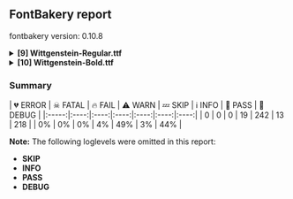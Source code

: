 ## FontBakery report

fontbakery version: 0.10.8

<details><summary><b>[9] Wittgenstein-Regular.ttf</b></summary><div><details><summary>⚠ <b>WARN:</b> Checking OS/2 achVendID. (<a href="https://font-bakery.readthedocs.io/en/stable/fontbakery/profiles/googlefonts.html#com.google.fonts/check/vendor_id">com.google.fonts/check/vendor_id</a>)</summary><div>


* ⚠ **WARN** OS/2 VendorID value 'TBLD' is not yet recognized. If you registered it recently, then it's safe to ignore this warning message. Otherwise, you should set it to your own unique 4 character code, and register it with Microsoft at https://www.microsoft.com/typography/links/vendorlist.aspx
 [code: unknown]
</div></details><details><summary>⚠ <b>WARN:</b> Check for codepoints not covered by METADATA subsets. (<a href="https://font-bakery.readthedocs.io/en/stable/fontbakery/profiles/googlefonts.html#com.google.fonts/check/metadata/unreachable_subsetting">com.google.fonts/check/metadata/unreachable_subsetting</a>)</summary><div>


* ⚠ **WARN** The following codepoints supported by the font are not covered by
    any subsets defined in the font's metadata file, and will never
    be served. You can solve this by either manually adding additional
    subset declarations to METADATA.pb, or by editing the glyphset
    definitions.

 * U+02C7 CARON: try adding one of: yi, tifinagh, canadian-aboriginal
 * U+02D8 BREVE: try adding one of: yi, canadian-aboriginal
 * U+02D9 DOT ABOVE: try adding one of: yi, canadian-aboriginal
 * U+02DB OGONEK: try adding one of: yi, canadian-aboriginal
 * U+02DD DOUBLE ACUTE ACCENT: not included in any glyphset definition
 * U+0302 COMBINING CIRCUMFLEX ACCENT: try adding one of: cherokee, coptic, math, tifinagh
 * U+0306 COMBINING BREVE: try adding one of: old-permic, tifinagh
 * U+0307 COMBINING DOT ABOVE: try adding one of: tifinagh, canadian-aboriginal, math, tai-le, old-permic, coptic, syriac, malayalam
 * U+030A COMBINING RING ABOVE: try adding syriac
 * U+030B COMBINING DOUBLE ACUTE ACCENT: try adding one of: cherokee, osage
 * U+030C COMBINING CARON: try adding one of: cherokee, tai-le
 * U+0312 COMBINING TURNED COMMA ABOVE: not included in any glyphset definition
 * U+0326 COMBINING COMMA BELOW: not included in any glyphset definition
 * U+0327 COMBINING CEDILLA: not included in any glyphset definition
 * U+0328 COMBINING OGONEK: not included in any glyphset definition
 * U+03C0 GREEK SMALL LETTER PI: try adding one of: yi, math, greek
 * U+0E3F THAI CURRENCY SYMBOL BAHT: try adding thai
 * U+1EBC LATIN CAPITAL LETTER E WITH TILDE: try adding vietnamese
 * U+1EBD LATIN SMALL LETTER E WITH TILDE: try adding vietnamese
 * U+2000 EN QUAD: not included in any glyphset definition
 * U+2001 EM QUAD: not included in any glyphset definition
 * U+2003 EM SPACE: try adding nushu
 * U+2004 THREE-PER-EM SPACE: not included in any glyphset definition
 * U+2005 FOUR-PER-EM SPACE: not included in any glyphset definition
 * U+2006 SIX-PER-EM SPACE: not included in any glyphset definition
 * U+2007 FIGURE SPACE: not included in any glyphset definition
 * U+2008 PUNCTUATION SPACE: not included in any glyphset definition
 * U+200A HAIR SPACE: not included in any glyphset definition
 * U+200C ZERO WIDTH NON-JOINER: try adding one of: buhid, tifinagh, new-tai-lue, newa, tibetan, gurmukhi, javanese, manichaean, balinese, tai-tham, sharada, malayalam, rejang, khojki, bengali, hatran, sinhala, hanunoo, avestan, pahawh-hmong, yi, lepcha, tai-viet, thai, gujarati, sogdian, thaana, warang-citi, myanmar, cham, psalter-pahlavi, nko, limbu, gunjala-gondi, khudawadi, tirhuta, dogra, hanifi-rohingya, chakma, kharoshthi, tai-le, telugu, syloti-nagri, takri, duployan, oriya, buginese, kaithi, brahmi, saurashtra, syriac, grantha, mahajani, mandaic, tamil, tagalog, phags-pa, modi, mongolian, kannada, kayah-li, tagbanwa, sundanese, batak, meetei-mayek, khmer, siddham, devanagari
 * U+200D ZERO WIDTH JOINER: try adding one of: buhid, tifinagh, new-tai-lue, newa, tibetan, gurmukhi, javanese, manichaean, balinese, tai-tham, sharada, malayalam, rejang, khojki, bengali, sinhala, hanunoo, avestan, old-hungarian, pahawh-hmong, yi, lepcha, tai-viet, thai, gujarati, thaana, warang-citi, myanmar, cham, psalter-pahlavi, nko, limbu, gunjala-gondi, khudawadi, tirhuta, dogra, hanifi-rohingya, chakma, kharoshthi, tai-le, telugu, emoji, syloti-nagri, takri, duployan, oriya, buginese, kaithi, brahmi, saurashtra, syriac, grantha, mahajani, mandaic, tamil, tagalog, phags-pa, modi, mongolian, kannada, kayah-li, tagbanwa, sundanese, batak, meetei-mayek, siddham, devanagari
 * U+200E LEFT-TO-RIGHT MARK: try adding one of: nko, thaana, phags-pa, syriac
 * U+200F RIGHT-TO-LEFT MARK: try adding one of: nko, thaana, phags-pa, syriac
 * U+2016 DOUBLE VERTICAL LINE: not included in any glyphset definition
 * U+2021 DOUBLE DAGGER: try adding adlam
 * U+202F NARROW NO-BREAK SPACE: try adding one of: yi, mongolian
 * U+2030 PER MILLE SIGN: try adding adlam
 * U+205F MEDIUM MATHEMATICAL SPACE: not included in any glyphset definition
 * U+2075 SUPERSCRIPT FIVE: not included in any glyphset definition
 * U+2076 SUPERSCRIPT SIX: not included in any glyphset definition
 * U+2077 SUPERSCRIPT SEVEN: not included in any glyphset definition
 * U+2078 SUPERSCRIPT EIGHT: not included in any glyphset definition
 * U+2079 SUPERSCRIPT NINE: not included in any glyphset definition
 * U+2081 SUBSCRIPT ONE: not included in any glyphset definition
 * U+2082 SUBSCRIPT TWO: not included in any glyphset definition
 * U+2083 SUBSCRIPT THREE: not included in any glyphset definition
 * U+2084 SUBSCRIPT FOUR: not included in any glyphset definition
 * U+2085 SUBSCRIPT FIVE: not included in any glyphset definition
 * U+2086 SUBSCRIPT SIX: not included in any glyphset definition
 * U+2087 SUBSCRIPT SEVEN: not included in any glyphset definition
 * U+2088 SUBSCRIPT EIGHT: not included in any glyphset definition
 * U+2089 SUBSCRIPT NINE: not included in any glyphset definition
 * U+2126 OHM SIGN: not included in any glyphset definition
 * U+212E ESTIMATED SYMBOL: not included in any glyphset definition
 * U+2153 VULGAR FRACTION ONE THIRD: not included in any glyphset definition
 * U+2154 VULGAR FRACTION TWO THIRDS: not included in any glyphset definition
 * U+2190 LEFTWARDS ARROW: try adding one of: symbols, math
 * U+2192 RIGHTWARDS ARROW: try adding one of: symbols, math
 * U+2194 LEFT RIGHT ARROW: try adding one of: symbols, emoji, math
 * U+2195 UP DOWN ARROW: try adding one of: symbols, emoji, math
 * U+2196 NORTH WEST ARROW: try adding one of: symbols, emoji, math
 * U+2197 NORTH EAST ARROW: try adding one of: symbols, emoji, math
 * U+2198 SOUTH EAST ARROW: try adding one of: symbols, emoji, math
 * U+2199 SOUTH WEST ARROW: try adding one of: symbols, emoji, math
 * U+2202 PARTIAL DIFFERENTIAL: try adding math
 * U+2205 EMPTY SET: try adding math
 * U+2206 INCREMENT: try adding math
 * U+220F N-ARY PRODUCT: try adding math
 * U+2211 N-ARY SUMMATION: try adding math
 * U+221A SQUARE ROOT: try adding math
 * U+221E INFINITY: try adding math
 * U+222B INTEGRAL: try adding math
 * U+2248 ALMOST EQUAL TO: try adding math
 * U+2260 NOT EQUAL TO: try adding math
 * U+2264 LESS-THAN OR EQUAL TO: try adding math
 * U+2265 GREATER-THAN OR EQUAL TO: try adding math
 * U+25A0 BLACK SQUARE: try adding symbols
 * U+25A1 WHITE SQUARE: try adding symbols
 * U+25AA BLACK SMALL SQUARE: try adding one of: symbols, emoji
 * U+25AB WHITE SMALL SQUARE: try adding one of: symbols, emoji
 * U+25B2 BLACK UP-POINTING TRIANGLE: try adding symbols
 * U+25B3 WHITE UP-POINTING TRIANGLE: try adding one of: symbols, math
 * U+25B4 BLACK UP-POINTING SMALL TRIANGLE: try adding symbols
 * U+25B5 WHITE UP-POINTING SMALL TRIANGLE: try adding symbols
 * U+25B6 BLACK RIGHT-POINTING TRIANGLE: try adding one of: symbols, emoji
 * U+25B7 WHITE RIGHT-POINTING TRIANGLE: try adding one of: symbols, math
 * U+25B8 BLACK RIGHT-POINTING SMALL TRIANGLE: try adding symbols
 * U+25B9 WHITE RIGHT-POINTING SMALL TRIANGLE: try adding symbols
 * U+25BC BLACK DOWN-POINTING TRIANGLE: try adding symbols
 * U+25BD WHITE DOWN-POINTING TRIANGLE: try adding one of: symbols, math
 * U+25BE BLACK DOWN-POINTING SMALL TRIANGLE: try adding symbols
 * U+25BF WHITE DOWN-POINTING SMALL TRIANGLE: try adding symbols
 * U+25C0 BLACK LEFT-POINTING TRIANGLE: try adding one of: symbols, emoji
 * U+25C1 WHITE LEFT-POINTING TRIANGLE: try adding one of: symbols, math
 * U+25C2 BLACK LEFT-POINTING SMALL TRIANGLE: try adding symbols
 * U+25C3 WHITE LEFT-POINTING SMALL TRIANGLE: try adding symbols
 * U+25C6 BLACK DIAMOND: try adding symbols
 * U+25C7 WHITE DIAMOND: try adding symbols
 * U+25CA LOZENGE: try adding one of: symbols, math
 * U+25CB WHITE CIRCLE: try adding symbols
 * U+25CC DOTTED CIRCLE: try adding one of: tibetan, manichaean, marchen, thaana, sogdian, psalter-pahlavi, cham, wancho, bhaiksuki, kharoshthi, math, miao, buginese, grantha, ahom, mende-kikakui, mongolian, kayah-li, tagbanwa, buhid, tifinagh, adlam, soyombo, malayalam, caucasian-albanian, lepcha, tai-viet, myanmar, limbu, gunjala-gondi, tirhuta, osage, takri, syriac, mahajani, phags-pa, modi, kannada, batak, khmer, siddham, new-tai-lue, newa, gurmukhi, javanese, balinese, hebrew, sharada, khojki, yi, music, khudawadi, telugu, syloti-nagri, brahmi, tagalog, elbasan, coptic, oriya, meetei-mayek, lao, zanabazar-square, devanagari, bassa-vah, masaram-gondi, rejang, sinhala, bengali, hanunoo, pahawh-hmong, thai, gujarati, nko, dogra, hanifi-rohingya, chakma, tai-le, old-permic, duployan, symbols, kaithi, mandaic, sundanese, tamil
 * U+25CF BLACK CIRCLE: try adding symbols
 * U+25E6 WHITE BULLET: try adding symbols
 * U+27E8 MATHEMATICAL LEFT ANGLE BRACKET: try adding math
 * U+27E9 MATHEMATICAL RIGHT ANGLE BRACKET: try adding math

Or you can add the above codepoints to one of the subsets supported by the font: `cyrillic-ext`, `latin`, `latin-ext` [code: unreachable-subsetting]
</div></details><details><summary>⚠ <b>WARN:</b> Are there caret positions declared for every ligature? (<a href="https://font-bakery.readthedocs.io/en/stable/fontbakery/profiles/googlefonts.html#com.google.fonts/check/ligature_carets">com.google.fonts/check/ligature_carets</a>)</summary><div>


* ⚠ **WARN** This font lacks caret position values for ligature glyphs on its GDEF table. [code: lacks-caret-pos]
</div></details><details><summary>⚠ <b>WARN:</b> Is there kerning info for non-ligated sequences? (<a href="https://font-bakery.readthedocs.io/en/stable/fontbakery/profiles/googlefonts.html#com.google.fonts/check/kerning_for_non_ligated_sequences">com.google.fonts/check/kerning_for_non_ligated_sequences</a>)</summary><div>


* ⚠ **WARN** GPOS table lacks kerning info for the following non-ligated sequences:

	- f + i

	- i + l [code: lacks-kern-info]
</div></details><details><summary>⚠ <b>WARN:</b> Ensure fonts have ScriptLangTags declared on the 'meta' table. (<a href="https://font-bakery.readthedocs.io/en/stable/fontbakery/profiles/googlefonts.html#com.google.fonts/check/meta/script_lang_tags">com.google.fonts/check/meta/script_lang_tags</a>)</summary><div>


* ⚠ **WARN** This font file does not have a 'meta' table. [code: lacks-meta-table]
</div></details><details><summary>⚠ <b>WARN:</b> Check font contains no unreachable glyphs (<a href="https://font-bakery.readthedocs.io/en/stable/fontbakery/profiles/universal.html#com.google.fonts/check/unreachable_glyphs">com.google.fonts/check/unreachable_glyphs</a>)</summary><div>


* ⚠ **WARN** The following glyphs could not be reached by codepoint or substitution rules:

	- uni004A0301

	- uni006A0301

	- uni0312.uc

	- uni0326.loclMAH.uc

	- uni20B8.001
 [code: unreachable-glyphs]
</div></details><details><summary>⚠ <b>WARN:</b> Check if each glyph has the recommended amount of contours. (<a href="https://font-bakery.readthedocs.io/en/stable/fontbakery/profiles/universal.html#com.google.fonts/check/contour_count">com.google.fonts/check/contour_count</a>)</summary><div>


* ⚠ **WARN** This check inspects the glyph outlines and detects the total number of contours in each of them. The expected values are infered from the typical ammounts of contours observed in a large collection of reference font families. The divergences listed below may simply indicate a significantly different design on some of your glyphs. On the other hand, some of these may flag actual bugs in the font such as glyphs mapped to an incorrect codepoint. Please consider reviewing the design and codepoint assignment of these to make sure they are correct.

The following glyphs do not have the recommended number of contours:

	- Glyph name: aogonek	Contours detected: 3	Expected: 2

	- Glyph name: eogonek	Contours detected: 3	Expected: 2

	- Glyph name: Uogonek	Contours detected: 2	Expected: 1

	- Glyph name: uogonek	Contours detected: 2	Expected: 1

	- Glyph name: uni20BF	Contours detected: 7	Expected: 3

	- Glyph name: filledbox	Contours detected: 12	Expected: 1

	- Glyph name: uni25A1	Contours detected: 13	Expected: 2

	- Glyph name: Uogonek	Contours detected: 2	Expected: 1

	- Glyph name: aogonek	Contours detected: 3	Expected: 2

	- Glyph name: eogonek	Contours detected: 3	Expected: 2

	- Glyph name: uni20BF	Contours detected: 7	Expected: 3

	- Glyph name: uni25A1	Contours detected: 13	Expected: 2

	- Glyph name: uogonek	Contours detected: 2	Expected: 1
 [code: contour-count]
</div></details><details><summary>⚠ <b>WARN:</b> Do any segments have colinear vectors? (<a href="https://font-bakery.readthedocs.io/en/stable/fontbakery/profiles/<Section: Outline Correctness Checks>.html#com.google.fonts/check/outline_colinear_vectors">com.google.fonts/check/outline_colinear_vectors</a>)</summary><div>


* ⚠ **WARN** The following glyphs have colinear vectors:

	* b (U+0062): L<<155.0,794.0>--<153.0,718.0>> -> L<<153.0,718.0>--<153.0,466.0>>

	* d (U+0064): L<<483.0,811.0>--<478.0,735.0>> -> L<<478.0,735.0>--<478.0,57.0>>

	* dcaron (U+010F): L<<483.0,811.0>--<478.0,735.0>> -> L<<478.0,735.0>--<478.0,57.0>>

	* dcroat (U+0111): L<<483.0,811.0>--<478.0,735.0>> -> L<<478.0,735.0>--<478.0,639.0>>

	* dong (U+20AB): L<<481.0,843.0>--<476.0,779.0>> -> L<<476.0,779.0>--<476.0,698.0>>

	* dotlessi (U+0131): L<<221.0,510.0>--<219.0,434.0>> -> L<<219.0,434.0>--<219.0,51.0>>

	* h (U+0068): L<<196.0,794.0>--<194.0,718.0>> -> L<<194.0,718.0>--<194.0,447.0>>

	* hbar (U+0127): L<<196.0,794.0>--<194.0,718.0>> -> L<<194.0,718.0>--<194.0,639.0>>

	* hcircumflex (U+0125): L<<196.0,762.0>--<194.0,689.0>> -> L<<194.0,689.0>--<194.0,429.0>>

	* i (U+0069): L<<221.0,510.0>--<219.0,434.0>> -> L<<219.0,434.0>--<219.0,51.0>>

	* iacute (U+00ED): L<<221.0,510.0>--<219.0,434.0>> -> L<<219.0,434.0>--<219.0,51.0>>

	* icircumflex (U+00EE): L<<221.0,510.0>--<219.0,434.0>> -> L<<219.0,434.0>--<219.0,51.0>>

	* idieresis (U+00EF): L<<221.0,510.0>--<219.0,434.0>> -> L<<219.0,434.0>--<219.0,51.0>>

	* igrave (U+00EC): L<<221.0,510.0>--<219.0,434.0>> -> L<<219.0,434.0>--<219.0,51.0>>

	* ij (U+0133): L<<221.0,510.0>--<219.0,434.0>> -> L<<219.0,434.0>--<219.0,51.0>>

	* ij (U+0133): L<<475.0,510.0>--<473.0,434.0>> -> L<<473.0,434.0>--<473.0,50.0>>

	* imacron (U+012B): L<<221.0,510.0>--<219.0,434.0>> -> L<<219.0,434.0>--<219.0,51.0>>

	* iogonek (U+012F): L<<221.0,510.0>--<219.0,434.0>> -> L<<219.0,434.0>--<219.0,51.0>>

	* itilde (U+0129): L<<221.0,510.0>--<219.0,434.0>> -> L<<219.0,434.0>--<219.0,51.0>>

	* j (U+006A): L<<217.0,510.0>--<215.0,434.0>> -> L<<215.0,434.0>--<215.0,50.0>>

	* jcircumflex (U+0135): L<<217.0,510.0>--<215.0,434.0>> -> L<<215.0,434.0>--<215.0,50.0>>

	* k (U+006B): L<<206.0,794.0>--<204.0,718.0>> -> L<<204.0,718.0>--<204.0,255.0>>

	* l (U+006C): L<<211.0,794.0>--<209.0,718.0>> -> L<<209.0,718.0>--<209.0,50.0>>

	* lacute (U+013A): L<<211.0,794.0>--<209.0,718.0>> -> L<<209.0,718.0>--<209.0,50.0>>

	* lcaron (U+013E): L<<211.0,794.0>--<209.0,718.0>> -> L<<209.0,718.0>--<209.0,50.0>>

	* lslash (U+0142): L<<211.0,794.0>--<209.0,718.0>> -> L<<209.0,718.0>--<209.0,454.0>>

	* thorn (U+00FE): L<<201.0,794.0>--<199.0,718.0>> -> L<<199.0,718.0>--<199.0,466.0>>

	* uni0137 (U+0137): L<<206.0,794.0>--<204.0,718.0>> -> L<<204.0,718.0>--<204.0,255.0>>

	* uni013C (U+013C): L<<211.0,794.0>--<209.0,718.0>> -> L<<209.0,718.0>--<209.0,50.0>>

	* uni0237 (U+0237): L<<217.0,510.0>--<215.0,434.0>> -> L<<215.0,434.0>--<215.0,50.0>>

	* uni1EF9 (U+1EF9): L<<491.0,450.0>--<300.0,0.0>> -> L<<300.0,0.0>--<209.0,-216.0>>

	* y (U+0079): L<<491.0,450.0>--<300.0,0.0>> -> L<<300.0,0.0>--<209.0,-216.0>>

	* yacute (U+00FD): L<<491.0,450.0>--<300.0,0.0>> -> L<<300.0,0.0>--<209.0,-216.0>>

	* ycircumflex (U+0177): L<<491.0,450.0>--<300.0,0.0>> -> L<<300.0,0.0>--<209.0,-216.0>>

	* ydieresis (U+00FF): L<<491.0,450.0>--<300.0,0.0>> -> L<<300.0,0.0>--<209.0,-216.0>>

	* ygrave (U+1EF3): L<<491.0,450.0>--<300.0,0.0>> -> L<<300.0,0.0>--<209.0,-216.0>> [code: found-colinear-vectors]
</div></details><details><summary>⚠ <b>WARN:</b> Ensure soft_dotted characters lose their dot when combined with marks that replace the dot. (<a href="https://font-bakery.readthedocs.io/en/stable/fontbakery/profiles/<Section: Shaping Checks>.html#com.google.fonts/check/soft_dotted">com.google.fonts/check/soft_dotted</a>)</summary><div>


* ⚠ **WARN** The dot of soft dotted characters used in orthographies _must_ disappear in the following strings: į̀ į́ į̂ į̃ į̄ į̌

The dot of soft dotted characters _should_ disappear in other cases, for example: ĭ̦ i̦̇ i̦̊ i̦̋ ǐ̦ i̦̒ j̦̀ j̦́ j̦̃ j̦̄ j̦̆ j̦̇ j̦̈ j̦̊ j̦̋ ǰ̦ j̦̒ į̆ į̇ į̈

Your font fully covers the following languages that require the soft-dotted feature: Lithuanian (Latn, 2,357,094 speakers), Dutch (Latn, 31,709,104 speakers). 

Your font does *not* cover the following languages that require the soft-dotted feature: Ejagham (Latn, 120,000 speakers), Belarusian (Cyrl, 10,064,517 speakers), Ukrainian (Cyrl, 29,273,587 speakers), Aghem (Latn, 38,843 speakers), Koonzime (Latn, 40,000 speakers), Ma’di (Latn, 584,000 speakers), Ebira (Latn, 2,200,000 speakers), Fur (Latn, 1,230,163 speakers), Ijo, Southeast (Latn, 2,471,000 speakers), Mfumte (Latn, 79,000 speakers), Mundani (Latn, 34,000 speakers), South Central Banda (Latn, 244,000 speakers), Bete-Bendi (Latn, 100,000 speakers), Mango (Latn, 77,000 speakers), Lugbara (Latn, 2,200,000 speakers), Gulay (Latn, 250,478 speakers), Kom (Latn, 360,685 speakers), Dan (Latn, 1,099,244 speakers), Sar (Latn, 500,000 speakers), Navajo (Latn, 166,319 speakers), Southern Kisi (Latn, 360,000 speakers), Nateni (Latn, 100,000 speakers), Igbo (Latn, 27,823,640 speakers), Nzakara (Latn, 50,000 speakers), Avokaya (Latn, 100,000 speakers), Basaa (Latn, 332,940 speakers), Zapotec (Latn, 490,000 speakers), Bafut (Latn, 158,146 speakers). [code: soft-dotted]
</div></details><br></div></details><details><summary><b>[10] Wittgenstein-Bold.ttf</b></summary><div><details><summary>⚠ <b>WARN:</b> Checking OS/2 achVendID. (<a href="https://font-bakery.readthedocs.io/en/stable/fontbakery/profiles/googlefonts.html#com.google.fonts/check/vendor_id">com.google.fonts/check/vendor_id</a>)</summary><div>


* ⚠ **WARN** OS/2 VendorID value 'TBLD' is not yet recognized. If you registered it recently, then it's safe to ignore this warning message. Otherwise, you should set it to your own unique 4 character code, and register it with Microsoft at https://www.microsoft.com/typography/links/vendorlist.aspx
 [code: unknown]
</div></details><details><summary>⚠ <b>WARN:</b> Check for codepoints not covered by METADATA subsets. (<a href="https://font-bakery.readthedocs.io/en/stable/fontbakery/profiles/googlefonts.html#com.google.fonts/check/metadata/unreachable_subsetting">com.google.fonts/check/metadata/unreachable_subsetting</a>)</summary><div>


* ⚠ **WARN** The following codepoints supported by the font are not covered by
    any subsets defined in the font's metadata file, and will never
    be served. You can solve this by either manually adding additional
    subset declarations to METADATA.pb, or by editing the glyphset
    definitions.

 * U+02C7 CARON: try adding one of: yi, tifinagh, canadian-aboriginal
 * U+02D8 BREVE: try adding one of: yi, canadian-aboriginal
 * U+02D9 DOT ABOVE: try adding one of: yi, canadian-aboriginal
 * U+02DB OGONEK: try adding one of: yi, canadian-aboriginal
 * U+02DD DOUBLE ACUTE ACCENT: not included in any glyphset definition
 * U+0302 COMBINING CIRCUMFLEX ACCENT: try adding one of: cherokee, coptic, math, tifinagh
 * U+0306 COMBINING BREVE: try adding one of: old-permic, tifinagh
 * U+0307 COMBINING DOT ABOVE: try adding one of: tifinagh, canadian-aboriginal, math, tai-le, old-permic, coptic, syriac, malayalam
 * U+030A COMBINING RING ABOVE: try adding syriac
 * U+030B COMBINING DOUBLE ACUTE ACCENT: try adding one of: cherokee, osage
 * U+030C COMBINING CARON: try adding one of: cherokee, tai-le
 * U+0312 COMBINING TURNED COMMA ABOVE: not included in any glyphset definition
 * U+0326 COMBINING COMMA BELOW: not included in any glyphset definition
 * U+0327 COMBINING CEDILLA: not included in any glyphset definition
 * U+0328 COMBINING OGONEK: not included in any glyphset definition
 * U+03C0 GREEK SMALL LETTER PI: try adding one of: yi, math, greek
 * U+0E3F THAI CURRENCY SYMBOL BAHT: try adding thai
 * U+1EBC LATIN CAPITAL LETTER E WITH TILDE: try adding vietnamese
 * U+1EBD LATIN SMALL LETTER E WITH TILDE: try adding vietnamese
 * U+2000 EN QUAD: not included in any glyphset definition
 * U+2001 EM QUAD: not included in any glyphset definition
 * U+2003 EM SPACE: try adding nushu
 * U+2004 THREE-PER-EM SPACE: not included in any glyphset definition
 * U+2005 FOUR-PER-EM SPACE: not included in any glyphset definition
 * U+2006 SIX-PER-EM SPACE: not included in any glyphset definition
 * U+2007 FIGURE SPACE: not included in any glyphset definition
 * U+2008 PUNCTUATION SPACE: not included in any glyphset definition
 * U+200A HAIR SPACE: not included in any glyphset definition
 * U+200C ZERO WIDTH NON-JOINER: try adding one of: buhid, tifinagh, new-tai-lue, newa, tibetan, gurmukhi, javanese, manichaean, balinese, tai-tham, sharada, malayalam, rejang, khojki, bengali, hatran, sinhala, hanunoo, avestan, pahawh-hmong, yi, lepcha, tai-viet, thai, gujarati, sogdian, thaana, warang-citi, myanmar, cham, psalter-pahlavi, nko, limbu, gunjala-gondi, khudawadi, tirhuta, dogra, hanifi-rohingya, chakma, kharoshthi, tai-le, telugu, syloti-nagri, takri, duployan, oriya, buginese, kaithi, brahmi, saurashtra, syriac, grantha, mahajani, mandaic, tamil, tagalog, phags-pa, modi, mongolian, kannada, kayah-li, tagbanwa, sundanese, batak, meetei-mayek, khmer, siddham, devanagari
 * U+200D ZERO WIDTH JOINER: try adding one of: buhid, tifinagh, new-tai-lue, newa, tibetan, gurmukhi, javanese, manichaean, balinese, tai-tham, sharada, malayalam, rejang, khojki, bengali, sinhala, hanunoo, avestan, old-hungarian, pahawh-hmong, yi, lepcha, tai-viet, thai, gujarati, thaana, warang-citi, myanmar, cham, psalter-pahlavi, nko, limbu, gunjala-gondi, khudawadi, tirhuta, dogra, hanifi-rohingya, chakma, kharoshthi, tai-le, telugu, emoji, syloti-nagri, takri, duployan, oriya, buginese, kaithi, brahmi, saurashtra, syriac, grantha, mahajani, mandaic, tamil, tagalog, phags-pa, modi, mongolian, kannada, kayah-li, tagbanwa, sundanese, batak, meetei-mayek, siddham, devanagari
 * U+200E LEFT-TO-RIGHT MARK: try adding one of: nko, thaana, phags-pa, syriac
 * U+200F RIGHT-TO-LEFT MARK: try adding one of: nko, thaana, phags-pa, syriac
 * U+2016 DOUBLE VERTICAL LINE: not included in any glyphset definition
 * U+2021 DOUBLE DAGGER: try adding adlam
 * U+202F NARROW NO-BREAK SPACE: try adding one of: yi, mongolian
 * U+2030 PER MILLE SIGN: try adding adlam
 * U+205F MEDIUM MATHEMATICAL SPACE: not included in any glyphset definition
 * U+2075 SUPERSCRIPT FIVE: not included in any glyphset definition
 * U+2076 SUPERSCRIPT SIX: not included in any glyphset definition
 * U+2077 SUPERSCRIPT SEVEN: not included in any glyphset definition
 * U+2078 SUPERSCRIPT EIGHT: not included in any glyphset definition
 * U+2079 SUPERSCRIPT NINE: not included in any glyphset definition
 * U+2081 SUBSCRIPT ONE: not included in any glyphset definition
 * U+2082 SUBSCRIPT TWO: not included in any glyphset definition
 * U+2083 SUBSCRIPT THREE: not included in any glyphset definition
 * U+2084 SUBSCRIPT FOUR: not included in any glyphset definition
 * U+2085 SUBSCRIPT FIVE: not included in any glyphset definition
 * U+2086 SUBSCRIPT SIX: not included in any glyphset definition
 * U+2087 SUBSCRIPT SEVEN: not included in any glyphset definition
 * U+2088 SUBSCRIPT EIGHT: not included in any glyphset definition
 * U+2089 SUBSCRIPT NINE: not included in any glyphset definition
 * U+2126 OHM SIGN: not included in any glyphset definition
 * U+212E ESTIMATED SYMBOL: not included in any glyphset definition
 * U+2153 VULGAR FRACTION ONE THIRD: not included in any glyphset definition
 * U+2154 VULGAR FRACTION TWO THIRDS: not included in any glyphset definition
 * U+2190 LEFTWARDS ARROW: try adding one of: symbols, math
 * U+2192 RIGHTWARDS ARROW: try adding one of: symbols, math
 * U+2194 LEFT RIGHT ARROW: try adding one of: symbols, emoji, math
 * U+2195 UP DOWN ARROW: try adding one of: symbols, emoji, math
 * U+2196 NORTH WEST ARROW: try adding one of: symbols, emoji, math
 * U+2197 NORTH EAST ARROW: try adding one of: symbols, emoji, math
 * U+2198 SOUTH EAST ARROW: try adding one of: symbols, emoji, math
 * U+2199 SOUTH WEST ARROW: try adding one of: symbols, emoji, math
 * U+2202 PARTIAL DIFFERENTIAL: try adding math
 * U+2205 EMPTY SET: try adding math
 * U+2206 INCREMENT: try adding math
 * U+220F N-ARY PRODUCT: try adding math
 * U+2211 N-ARY SUMMATION: try adding math
 * U+221A SQUARE ROOT: try adding math
 * U+221E INFINITY: try adding math
 * U+222B INTEGRAL: try adding math
 * U+2248 ALMOST EQUAL TO: try adding math
 * U+2260 NOT EQUAL TO: try adding math
 * U+2264 LESS-THAN OR EQUAL TO: try adding math
 * U+2265 GREATER-THAN OR EQUAL TO: try adding math
 * U+25A0 BLACK SQUARE: try adding symbols
 * U+25A1 WHITE SQUARE: try adding symbols
 * U+25AA BLACK SMALL SQUARE: try adding one of: symbols, emoji
 * U+25AB WHITE SMALL SQUARE: try adding one of: symbols, emoji
 * U+25B2 BLACK UP-POINTING TRIANGLE: try adding symbols
 * U+25B3 WHITE UP-POINTING TRIANGLE: try adding one of: symbols, math
 * U+25B4 BLACK UP-POINTING SMALL TRIANGLE: try adding symbols
 * U+25B5 WHITE UP-POINTING SMALL TRIANGLE: try adding symbols
 * U+25B6 BLACK RIGHT-POINTING TRIANGLE: try adding one of: symbols, emoji
 * U+25B7 WHITE RIGHT-POINTING TRIANGLE: try adding one of: symbols, math
 * U+25B8 BLACK RIGHT-POINTING SMALL TRIANGLE: try adding symbols
 * U+25B9 WHITE RIGHT-POINTING SMALL TRIANGLE: try adding symbols
 * U+25BC BLACK DOWN-POINTING TRIANGLE: try adding symbols
 * U+25BD WHITE DOWN-POINTING TRIANGLE: try adding one of: symbols, math
 * U+25BE BLACK DOWN-POINTING SMALL TRIANGLE: try adding symbols
 * U+25BF WHITE DOWN-POINTING SMALL TRIANGLE: try adding symbols
 * U+25C0 BLACK LEFT-POINTING TRIANGLE: try adding one of: symbols, emoji
 * U+25C1 WHITE LEFT-POINTING TRIANGLE: try adding one of: symbols, math
 * U+25C2 BLACK LEFT-POINTING SMALL TRIANGLE: try adding symbols
 * U+25C3 WHITE LEFT-POINTING SMALL TRIANGLE: try adding symbols
 * U+25C6 BLACK DIAMOND: try adding symbols
 * U+25C7 WHITE DIAMOND: try adding symbols
 * U+25CA LOZENGE: try adding one of: symbols, math
 * U+25CB WHITE CIRCLE: try adding symbols
 * U+25CC DOTTED CIRCLE: try adding one of: tibetan, manichaean, marchen, thaana, sogdian, psalter-pahlavi, cham, wancho, bhaiksuki, kharoshthi, math, miao, buginese, grantha, ahom, mende-kikakui, mongolian, kayah-li, tagbanwa, buhid, tifinagh, adlam, soyombo, malayalam, caucasian-albanian, lepcha, tai-viet, myanmar, limbu, gunjala-gondi, tirhuta, osage, takri, syriac, mahajani, phags-pa, modi, kannada, batak, khmer, siddham, new-tai-lue, newa, gurmukhi, javanese, balinese, hebrew, sharada, khojki, yi, music, khudawadi, telugu, syloti-nagri, brahmi, tagalog, elbasan, coptic, oriya, meetei-mayek, lao, zanabazar-square, devanagari, bassa-vah, masaram-gondi, rejang, sinhala, bengali, hanunoo, pahawh-hmong, thai, gujarati, nko, dogra, hanifi-rohingya, chakma, tai-le, old-permic, duployan, symbols, kaithi, mandaic, sundanese, tamil
 * U+25CF BLACK CIRCLE: try adding symbols
 * U+25E6 WHITE BULLET: try adding symbols
 * U+27E8 MATHEMATICAL LEFT ANGLE BRACKET: try adding math
 * U+27E9 MATHEMATICAL RIGHT ANGLE BRACKET: try adding math

Or you can add the above codepoints to one of the subsets supported by the font: `cyrillic-ext`, `latin`, `latin-ext` [code: unreachable-subsetting]
</div></details><details><summary>⚠ <b>WARN:</b> Are there caret positions declared for every ligature? (<a href="https://font-bakery.readthedocs.io/en/stable/fontbakery/profiles/googlefonts.html#com.google.fonts/check/ligature_carets">com.google.fonts/check/ligature_carets</a>)</summary><div>


* ⚠ **WARN** This font lacks caret position values for ligature glyphs on its GDEF table. [code: lacks-caret-pos]
</div></details><details><summary>⚠ <b>WARN:</b> Is there kerning info for non-ligated sequences? (<a href="https://font-bakery.readthedocs.io/en/stable/fontbakery/profiles/googlefonts.html#com.google.fonts/check/kerning_for_non_ligated_sequences">com.google.fonts/check/kerning_for_non_ligated_sequences</a>)</summary><div>


* ⚠ **WARN** GPOS table lacks kerning info for the following non-ligated sequences:

	- f + i

	- i + l [code: lacks-kern-info]
</div></details><details><summary>⚠ <b>WARN:</b> Ensure fonts have ScriptLangTags declared on the 'meta' table. (<a href="https://font-bakery.readthedocs.io/en/stable/fontbakery/profiles/googlefonts.html#com.google.fonts/check/meta/script_lang_tags">com.google.fonts/check/meta/script_lang_tags</a>)</summary><div>


* ⚠ **WARN** This font file does not have a 'meta' table. [code: lacks-meta-table]
</div></details><details><summary>⚠ <b>WARN:</b> Check font contains no unreachable glyphs (<a href="https://font-bakery.readthedocs.io/en/stable/fontbakery/profiles/universal.html#com.google.fonts/check/unreachable_glyphs">com.google.fonts/check/unreachable_glyphs</a>)</summary><div>


* ⚠ **WARN** The following glyphs could not be reached by codepoint or substitution rules:

	- uni004A0301

	- uni006A0301

	- uni0312.uc

	- uni0326.loclMAH.uc

	- uni20B8.001
 [code: unreachable-glyphs]
</div></details><details><summary>⚠ <b>WARN:</b> Check if each glyph has the recommended amount of contours. (<a href="https://font-bakery.readthedocs.io/en/stable/fontbakery/profiles/universal.html#com.google.fonts/check/contour_count">com.google.fonts/check/contour_count</a>)</summary><div>


* ⚠ **WARN** This check inspects the glyph outlines and detects the total number of contours in each of them. The expected values are infered from the typical ammounts of contours observed in a large collection of reference font families. The divergences listed below may simply indicate a significantly different design on some of your glyphs. On the other hand, some of these may flag actual bugs in the font such as glyphs mapped to an incorrect codepoint. Please consider reviewing the design and codepoint assignment of these to make sure they are correct.

The following glyphs do not have the recommended number of contours:

	- Glyph name: aogonek	Contours detected: 3	Expected: 2

	- Glyph name: eogonek	Contours detected: 3	Expected: 2

	- Glyph name: Uogonek	Contours detected: 2	Expected: 1

	- Glyph name: uogonek	Contours detected: 2	Expected: 1

	- Glyph name: uni20BF	Contours detected: 7	Expected: 3

	- Glyph name: filledbox	Contours detected: 12	Expected: 1

	- Glyph name: uni25A1	Contours detected: 13	Expected: 2

	- Glyph name: Uogonek	Contours detected: 2	Expected: 1

	- Glyph name: aogonek	Contours detected: 3	Expected: 2

	- Glyph name: eogonek	Contours detected: 3	Expected: 2

	- Glyph name: uni20BF	Contours detected: 7	Expected: 3

	- Glyph name: uni25A1	Contours detected: 13	Expected: 2

	- Glyph name: uogonek	Contours detected: 2	Expected: 1
 [code: contour-count]
</div></details><details><summary>⚠ <b>WARN:</b> Do any segments have colinear vectors? (<a href="https://font-bakery.readthedocs.io/en/stable/fontbakery/profiles/<Section: Outline Correctness Checks>.html#com.google.fonts/check/outline_colinear_vectors">com.google.fonts/check/outline_colinear_vectors</a>)</summary><div>


* ⚠ **WARN** The following glyphs have colinear vectors:

	* b (U+0062): L<<196.0,788.0>--<194.0,718.0>> -> L<<194.0,718.0>--<194.0,489.0>>

	* d (U+0064): L<<524.0,805.0>--<519.0,735.0>> -> L<<519.0,735.0>--<519.0,65.0>>

	* dcaron (U+010F): L<<524.0,805.0>--<519.0,735.0>> -> L<<519.0,735.0>--<519.0,65.0>>

	* dcroat (U+0111): L<<524.0,805.0>--<519.0,735.0>> -> L<<519.0,735.0>--<519.0,641.0>>

	* dong (U+20AB): L<<519.0,838.0>--<514.0,779.0>> -> L<<514.0,779.0>--<514.0,700.0>>

	* dotlessi (U+0131): L<<247.0,500.0>--<245.0,430.0>> -> L<<245.0,430.0>--<245.0,49.0>>

	* h (U+0068): L<<222.0,788.0>--<220.0,718.0>> -> L<<220.0,718.0>--<220.0,478.0>>

	* hbar (U+0127): L<<222.0,788.0>--<220.0,718.0>> -> L<<220.0,718.0>--<220.0,641.0>>

	* hcircumflex (U+0125): L<<222.0,765.0>--<220.0,697.0>> -> L<<220.0,697.0>--<220.0,464.0>>

	* i (U+0069): L<<247.0,500.0>--<245.0,430.0>> -> L<<245.0,430.0>--<245.0,49.0>>

	* iacute (U+00ED): L<<247.0,500.0>--<245.0,430.0>> -> L<<245.0,430.0>--<245.0,49.0>>

	* icircumflex (U+00EE): L<<247.0,500.0>--<245.0,430.0>> -> L<<245.0,430.0>--<245.0,49.0>>

	* idieresis (U+00EF): L<<247.0,500.0>--<245.0,430.0>> -> L<<245.0,430.0>--<245.0,49.0>>

	* igrave (U+00EC): L<<247.0,500.0>--<245.0,430.0>> -> L<<245.0,430.0>--<245.0,49.0>>

	* ij (U+0133): L<<247.0,500.0>--<245.0,430.0>> -> L<<245.0,430.0>--<245.0,49.0>>

	* ij (U+0133): L<<501.0,504.0>--<499.0,434.0>> -> L<<499.0,434.0>--<499.0,52.0>>

	* imacron (U+012B): L<<247.0,500.0>--<245.0,430.0>> -> L<<245.0,430.0>--<245.0,49.0>>

	* iogonek (U+012F): L<<247.0,500.0>--<245.0,430.0>> -> L<<245.0,430.0>--<245.0,49.0>>

	* itilde (U+0129): L<<247.0,500.0>--<245.0,430.0>> -> L<<245.0,430.0>--<245.0,49.0>>

	* j (U+006A): L<<243.0,504.0>--<241.0,434.0>> -> L<<241.0,434.0>--<241.0,52.0>>

	* jcircumflex (U+0135): L<<243.0,504.0>--<241.0,434.0>> -> L<<241.0,434.0>--<241.0,52.0>>

	* k (U+006B): L<<232.0,788.0>--<230.0,718.0>> -> L<<230.0,718.0>--<230.0,305.0>>

	* l (U+006C): L<<223.0,788.0>--<221.0,718.0>> -> L<<221.0,718.0>--<221.0,48.0>>

	* lacute (U+013A): L<<223.0,788.0>--<221.0,718.0>> -> L<<221.0,718.0>--<221.0,48.0>>

	* lcaron (U+013E): L<<223.0,788.0>--<221.0,718.0>> -> L<<221.0,718.0>--<221.0,48.0>>

	* lslash (U+0142): L<<237.0,788.0>--<235.0,718.0>> -> L<<235.0,718.0>--<235.0,477.0>>

	* thorn (U+00FE): L<<227.0,788.0>--<225.0,718.0>> -> L<<225.0,718.0>--<225.0,491.0>>

	* uni0137 (U+0137): L<<232.0,788.0>--<230.0,718.0>> -> L<<230.0,718.0>--<230.0,305.0>>

	* uni013C (U+013C): L<<223.0,788.0>--<221.0,718.0>> -> L<<221.0,718.0>--<221.0,48.0>>

	* uni0237 (U+0237): L<<243.0,504.0>--<241.0,434.0>> -> L<<241.0,434.0>--<241.0,52.0>>

	* uni1EF9 (U+1EF9): L<<497.0,455.0>--<302.0,-4.0>> -> L<<302.0,-4.0>--<211.0,-218.0>>

	* y (U+0079): L<<497.0,455.0>--<302.0,-4.0>> -> L<<302.0,-4.0>--<211.0,-218.0>>

	* yacute (U+00FD): L<<497.0,455.0>--<302.0,-4.0>> -> L<<302.0,-4.0>--<211.0,-218.0>>

	* ycircumflex (U+0177): L<<497.0,455.0>--<302.0,-4.0>> -> L<<302.0,-4.0>--<211.0,-218.0>>

	* ydieresis (U+00FF): L<<497.0,455.0>--<302.0,-4.0>> -> L<<302.0,-4.0>--<211.0,-218.0>>

	* ygrave (U+1EF3): L<<497.0,455.0>--<302.0,-4.0>> -> L<<302.0,-4.0>--<211.0,-218.0>> [code: found-colinear-vectors]
</div></details><details><summary>⚠ <b>WARN:</b> Do outlines contain any jaggy segments? (<a href="https://font-bakery.readthedocs.io/en/stable/fontbakery/profiles/<Section: Outline Correctness Checks>.html#com.google.fonts/check/outline_jaggy_segments">com.google.fonts/check/outline_jaggy_segments</a>)</summary><div>


* ⚠ **WARN** The following glyphs have jaggy segments:

	* m (U+006D): L<<490.0,455.0>--<488.0,453.0>>/B<<488.0,453.0>-<521.0,482.0>-<561.5,499.5>> = 3.691385986451356 [code: found-jaggy-segments]
</div></details><details><summary>⚠ <b>WARN:</b> Ensure soft_dotted characters lose their dot when combined with marks that replace the dot. (<a href="https://font-bakery.readthedocs.io/en/stable/fontbakery/profiles/<Section: Shaping Checks>.html#com.google.fonts/check/soft_dotted">com.google.fonts/check/soft_dotted</a>)</summary><div>


* ⚠ **WARN** The dot of soft dotted characters used in orthographies _must_ disappear in the following strings: į̀ į́ į̂ į̃ į̄ į̌

The dot of soft dotted characters _should_ disappear in other cases, for example: ĭ̦ i̦̇ i̦̊ i̦̋ ǐ̦ i̦̒ j̦̀ j̦́ j̦̃ j̦̄ j̦̆ j̦̇ j̦̈ j̦̊ j̦̋ ǰ̦ j̦̒ į̆ į̇ į̈

Your font fully covers the following languages that require the soft-dotted feature: Lithuanian (Latn, 2,357,094 speakers), Dutch (Latn, 31,709,104 speakers). 

Your font does *not* cover the following languages that require the soft-dotted feature: Ejagham (Latn, 120,000 speakers), Belarusian (Cyrl, 10,064,517 speakers), Ukrainian (Cyrl, 29,273,587 speakers), Aghem (Latn, 38,843 speakers), Koonzime (Latn, 40,000 speakers), Ma’di (Latn, 584,000 speakers), Ebira (Latn, 2,200,000 speakers), Fur (Latn, 1,230,163 speakers), Ijo, Southeast (Latn, 2,471,000 speakers), Mfumte (Latn, 79,000 speakers), Mundani (Latn, 34,000 speakers), South Central Banda (Latn, 244,000 speakers), Bete-Bendi (Latn, 100,000 speakers), Mango (Latn, 77,000 speakers), Lugbara (Latn, 2,200,000 speakers), Gulay (Latn, 250,478 speakers), Kom (Latn, 360,685 speakers), Dan (Latn, 1,099,244 speakers), Sar (Latn, 500,000 speakers), Navajo (Latn, 166,319 speakers), Southern Kisi (Latn, 360,000 speakers), Nateni (Latn, 100,000 speakers), Igbo (Latn, 27,823,640 speakers), Nzakara (Latn, 50,000 speakers), Avokaya (Latn, 100,000 speakers), Basaa (Latn, 332,940 speakers), Zapotec (Latn, 490,000 speakers), Bafut (Latn, 158,146 speakers). [code: soft-dotted]
</div></details><br></div></details>

### Summary

| 💔 ERROR | ☠ FATAL | 🔥 FAIL | ⚠ WARN | 💤 SKIP | ℹ INFO | 🍞 PASS | 🔎 DEBUG |
|:-----:|:----:|:----:|:----:|:----:|:----:|:----:|
| 0 | 0 | 0 | 19 | 242 | 13 | 218 |
| 0% | 0% | 0% | 4% | 49% | 3% | 44% |

**Note:** The following loglevels were omitted in this report:
* **SKIP**
* **INFO**
* **PASS**
* **DEBUG**
